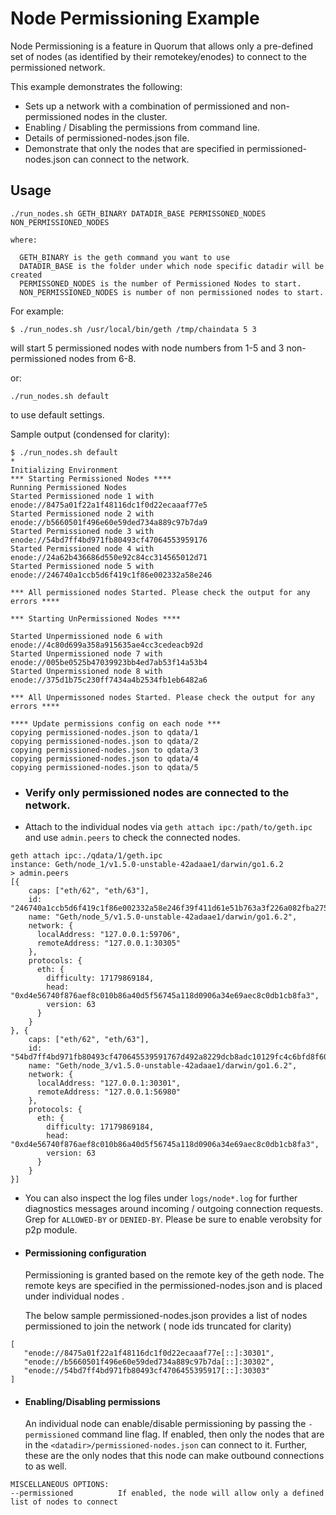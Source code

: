 
# Node Permissioning Example

Node Permissioning is a feature in Quorum that allows only a pre-defined set of nodes (as identified by their remotekey/enodes) to connect to the permissioned network.

This example demonstrates the following:
* Sets up a network with a combination of permissioned and non-permissioned nodes in the cluster.
* Enabling / Disabling the permissions from command line.
* Details of permissioned-nodes.json file.
* Demonstrate that only the nodes that are specified in permissioned-nodes.json can connect to the network.

## Usage

```
./run_nodes.sh GETH_BINARY DATADIR_BASE PERMISSONED_NODES NON_PERMISSIONED_NODES

where:

  GETH_BINARY is the geth command you want to use
  DATADIR_BASE is the folder under which node specific datadir will be created
  PERMISSONED_NODES is the number of Permissioned Nodes to start.
  NON_PERMISSIONED_NODES is number of non permissioned nodes to start.

```

For example:
```
$ ./run_nodes.sh /usr/local/bin/geth /tmp/chaindata 5 3
```
will start 5 permissioned nodes with node numbers from 1-5 and 3
non-permissioned nodes from 6-8.

or:

```
./run_nodes.sh default
```

to use default settings.

Sample output (condensed for clarity):

```
$ ./run_nodes.sh default
*
Initializing Environment
*** Starting Permissioned Nodes ****
Running Permissioned Nodes
Started Permissioned node 1 with enode://8475a01f22a1f48116dc1f0d22ecaaaf77e5
Started Permissioned node 2 with enode://b5660501f496e60e59ded734a889c97b7da9
Started Permissioned node 3 with enode://54bd7ff4bd971fb80493cf47064553959176
Started Permissioned node 4 with enode://24a62b436686d550e92c84cc314565012d71
Started Permissioned node 5 with enode://246740a1ccb5d6f419c1f86e002332a58e246

*** All permissioned nodes Started. Please check the output for any errors ****

*** Starting UnPermissioned Nodes ****

Started Unpermissioned node 6 with enode://4c80d699a358a915635ae4cc3cedeacb92d
Started Unpermissioned node 7 with enode://005be0525b47039923bb4ed7ab53f14a53b4
Started Unpermissioned node 8 with enode://375d1b75c230ff7434a4b2534fb1eb6482a6

*** All Unpermissoned nodes Started. Please check the output for any errors ****

**** Update permissions config on each node ***
copying permissioned-nodes.json to qdata/1
copying permissioned-nodes.json to qdata/2
copying permissioned-nodes.json to qdata/3
copying permissioned-nodes.json to qdata/4
copying permissioned-nodes.json to qdata/5
```

* ### Verify only permissioned nodes are connected to the network.

* Attach to the individual nodes via
	`geth attach ipc:/path/to/geth.ipc` and use `admin.peers` to check the connected nodes.

```
geth attach ipc:./qdata/1/geth.ipc
instance: Geth/node_1/v1.5.0-unstable-42adaae1/darwin/go1.6.2
> admin.peers
[{
    caps: ["eth/62", "eth/63"],
    id: "246740a1ccb5d6f419c1f86e002332a58e246f39f411d61e51b763a3f226a082fba275652c9ce01e5d5f81a7ba2850bea4611247d745e278f3a558e6345ee75a",
    name: "Geth/node_5/v1.5.0-unstable-42adaae1/darwin/go1.6.2",
    network: {
      localAddress: "127.0.0.1:59706",
      remoteAddress: "127.0.0.1:30305"
    },
    protocols: {
      eth: {
        difficulty: 17179869184,
        head: "0xd4e56740f876aef8c010b86a40d5f56745a118d0906a34e69aec8c0db1cb8fa3",
        version: 63
      }
    }
}, {
    caps: ["eth/62", "eth/63"],
    id: "54bd7ff4bd971fb80493cf470645539591767d492a8229dcb8adc10129fc4c6bfd8f6044c75e806c4c9fdcec4e9b956d00d495ce273e9ae6c7347b90a9f5356b",
    name: "Geth/node_3/v1.5.0-unstable-42adaae1/darwin/go1.6.2",
    network: {
      localAddress: "127.0.0.1:30301",
      remoteAddress: "127.0.0.1:56980"
    },
    protocols: {
      eth: {
        difficulty: 17179869184,
        head: "0xd4e56740f876aef8c010b86a40d5f56745a118d0906a34e69aec8c0db1cb8fa3",
        version: 63
      }
    }
}]
```


* You can also inspect the log files under `logs/node*.log` for further diagnostics messages around incoming / outgoing connection requests. Grep for `ALLOWED-BY` or `DENIED-BY`. Please be sure to enable verobsity for p2p module.

* #### Permissioning configuration

	Permissioning is granted based on the remote key of the geth node. The remote keys are specified in the permissioned-nodes.json and is placed under individual nodes <datadir>.

	The below sample permissioned-nodes.json provides a list of nodes permissioned to join the network ( node ids truncated for clarity)

```
[
   "enode://8475a01f22a1f48116dc1f0d22ecaaaf77e[::]:30301",
   "enode://b5660501f496e60e59ded734a889c97b7da[::]:30302",
   "enode://54bd7ff4bd971fb80493cf4706455395917[::]:30303"
]
```

* #### Enabling/Disabling permissions

	An individual node can enable/disable permissioning by passing the `-permissioned` command line flag. If enabled, then only the nodes that are in the `<datadir>/permissioned-nodes.json` can connect to it. Further, these are the only nodes that this node can make outbound connections to as well.

```
MISCELLANEOUS OPTIONS:
--permissioned          If enabled, the node will allow only a defined list of nodes to connect
```
